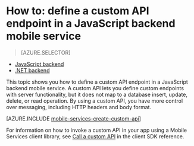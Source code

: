 <properties
	pageTitle="How to define a custom API in a JavaScript backend mobile service | Azure Mobile Services"
	description="Learn how to define a custom API endpoint in a JavaScript backend mobile service."
	services="mobile-services"
	documentationCenter=""
	authors="ggailey777"
	manager="dwrede"
	editor=""/>

<tags
	ms.service="mobile-services"
	ms.date="12/07/2015"
	wacn.date=""/>


# How to: define a custom API endpoint in a JavaScript backend mobile service

> [AZURE.SELECTOR]
- [JavaScript backend](/documentation/articles/mobile-services-javascript-backend-define-custom-api)
- [.NET backend](/documentation/articles/mobile-services-dotnet-backend-define-custom-api)

This topic shows you how to define a custom API endpoint in a JavaScript backend mobile service. A custom API lets you define custom endpoints with server functionality, but it does not map to a database insert, update, delete, or read operation. By using a custom API, you have more control over messaging, including HTTP headers and body format.

[AZURE.INCLUDE [mobile-services-create-custom-api](../includes/mobile-services-create-custom-api.md)]

For information on how to invoke a custom API in your app using a Mobile Services client library, see [Call a custom API](/documentation/articles/mobile-services-windows-dotnet-how-to-use-client-library#custom-api) in the client SDK reference.


<!-- Anchors. -->

<!-- Images. -->

<!-- URLs. -->


